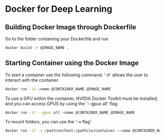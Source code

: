 # Docker for Deep Learning

## Building Docker Image through Dockerfile
Go to the folder containing your Dockerfile and run
```bash
docker build -t @IMAGE_NAME .
```

## Starting Container using the Docker Image
To start a container use the following command. '-it' allows the user to interact with the container.
```bash
docker run -it –name @CONTAINER_NAME @IMAGE_NAME
```

To use a GPU within the container, NVIDIA Docker Toolkit must be installed, and you can access GPUS by using the '--gpus all' flag.
```bash
docker run -it --gpus all –name @CONTAINER_NAME @IMAGE_NAME
```

To mount folders, you can use the '-v flag'.
```bash
docker run -it -v /path/on/host:/path/in/container –-name @CONTAINER_NAME @IMAGE_NAME
```
